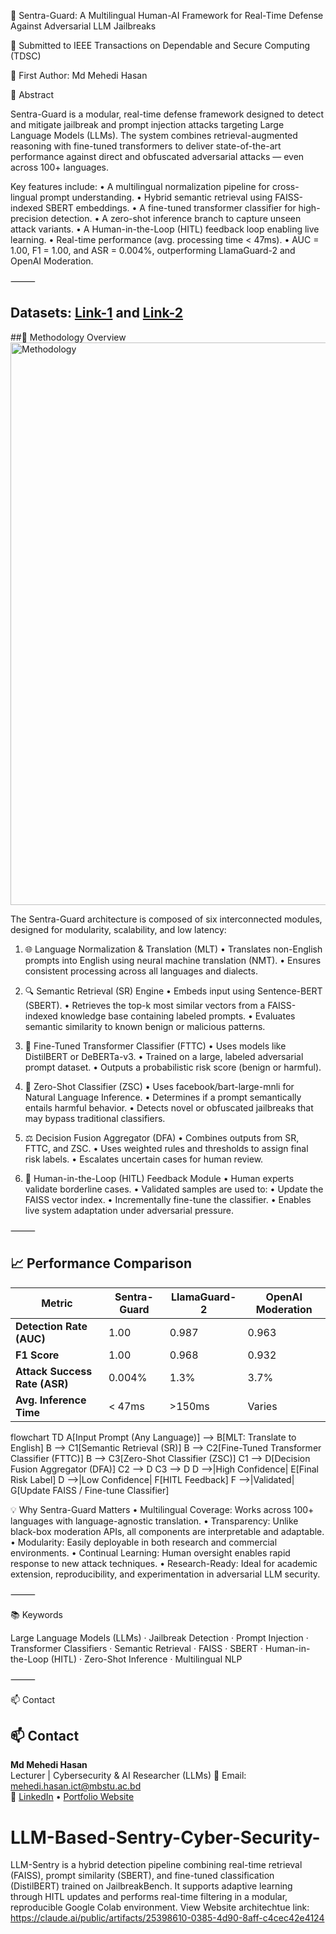 🔐 Sentra-Guard: A Multilingual Human-AI Framework for Real-Time Defense Against Adversarial LLM Jailbreaks

📍 Submitted to IEEE Transactions on Dependable and Secure Computing (TDSC)

👤 First Author: Md Mehedi Hasan

📄 Abstract

Sentra-Guard is a modular, real-time defense framework designed to detect and mitigate jailbreak and prompt injection attacks targeting Large Language Models (LLMs). The system combines retrieval-augmented reasoning with fine-tuned transformers to deliver state-of-the-art performance against direct and obfuscated adversarial attacks — even across 100+ languages.

Key features include:
	•	A multilingual normalization pipeline for cross-lingual prompt understanding.
	•	Hybrid semantic retrieval using FAISS-indexed SBERT embeddings.
	•	A fine-tuned transformer classifier for high-precision detection.
	•	A zero-shot inference branch to capture unseen attack variants.
	•	A Human-in-the-Loop (HITL) feedback loop enabling live learning.
	•	Real-time performance (avg. processing time < 47ms).
	•	AUC = 1.00, F1 = 1.00, and ASR = 0.004%, outperforming LlamaGuard-2 and OpenAI Moderation.

⸻
## Datasets: [Link-1](https://huggingface.co/datasets/Spony/harmbench-dataset) and [Link-2](https://huggingface.co/datasets/JailbreakV-28K/JailBreakV-28k)
##🧠 Methodology Overview
<img width="1303" height="900" alt="Methodology" src="https://github.com/user-attachments/assets/50ec4667-33ba-47a9-840c-fbf1d76f7be9" />

The Sentra-Guard architecture is composed of six interconnected modules, designed for modularity, scalability, and low latency:

1. 🌐 Language Normalization & Translation (MLT)
	•	Translates non-English prompts into English using neural machine translation (NMT).
	•	Ensures consistent processing across all languages and dialects.

2. 🔍 Semantic Retrieval (SR) Engine
	•	Embeds input using Sentence-BERT (SBERT).
	•	Retrieves the top-k most similar vectors from a FAISS-indexed knowledge base containing labeled prompts.
	•	Evaluates semantic similarity to known benign or malicious patterns.

3. 🤖 Fine-Tuned Transformer Classifier (FTTC)
	•	Uses models like DistilBERT or DeBERTa-v3.
	•	Trained on a large, labeled adversarial prompt dataset.
	•	Outputs a probabilistic risk score (benign or harmful).

4. 🧪 Zero-Shot Classifier (ZSC)
	•	Uses facebook/bart-large-mnli for Natural Language Inference.
	•	Determines if a prompt semantically entails harmful behavior.
	•	Detects novel or obfuscated jailbreaks that may bypass traditional classifiers.

5. ⚖️ Decision Fusion Aggregator (DFA)
	•	Combines outputs from SR, FTTC, and ZSC.
	•	Uses weighted rules and thresholds to assign final risk labels.
	•	Escalates uncertain cases for human review.

6. 🧍 Human-in-the-Loop (HITL) Feedback Module
	•	Human experts validate borderline cases.
	•	Validated samples are used to:
	•	Update the FAISS vector index.
	•	Incrementally fine-tune the classifier.
	•	Enables live system adaptation under adversarial pressure.

⸻

## 📈 Performance Comparison

| **Metric**                   | **Sentra-Guard** | **LlamaGuard-2** | **OpenAI Moderation** |
|-----------------------------|------------------|------------------|------------------------|
| **Detection Rate (AUC)**    | 1.00             | 0.987            | 0.963                  |
| **F1 Score**                | 1.00             | 0.968            | 0.932                  |
| **Attack Success Rate (ASR)** | 0.004%          | 1.3%             | 3.7%                   |
| **Avg. Inference Time**     | < 47ms           | >150ms           | Varies                 |

flowchart TD
    A[Input Prompt (Any Language)] --> B[MLT: Translate to English]
    B --> C1[Semantic Retrieval (SR)]
    B --> C2[Fine-Tuned Transformer Classifier (FTTC)]
    B --> C3[Zero-Shot Classifier (ZSC)]
    C1 --> D[Decision Fusion Aggregator (DFA)]
    C2 --> D
    C3 --> D
    D -->|High Confidence| E[Final Risk Label]
    D -->|Low Confidence| F[HITL Feedback]
    F -->|Validated| G[Update FAISS / Fine-tune Classifier]


 💡 Why Sentra-Guard Matters
	•	Multilingual Coverage: Works across 100+ languages with language-agnostic translation.
	•	Transparency: Unlike black-box moderation APIs, all components are interpretable and adaptable.
	•	Modularity: Easily deployable in both research and commercial environments.
	•	Continual Learning: Human oversight enables rapid response to new attack techniques.
	•	Research-Ready: Ideal for academic extension, reproducibility, and experimentation in adversarial LLM security.

⸻

📚 Keywords

Large Language Models (LLMs) · Jailbreak Detection · Prompt Injection · Transformer Classifiers · Semantic Retrieval · FAISS · SBERT · Human-in-the-Loop (HITL) · Zero-Shot Inference · Multilingual NLP

⸻

📫 Contact

## 📫 Contact
**Md Mehedi Hasan**  
Lecturer | Cybersecurity & AI Researcher  (LLMs)
📧 Email: [mehedi.hasan.ict@mbstu.ac.bd](mehedi.hasan.ict@mbstu.ac.bd)  
🔗 [LinkedIn](https://www.linkedin.com/in/md-mehedi-hasan-878379193/) • [Portfolio Website](https://md-mehedi-hasan-resume.vercel.app/)


# LLM-Based-Sentry-Cyber-Security-
LLM-Sentry is a hybrid detection pipeline combining real-time retrieval (FAISS), prompt similarity (SBERT), and fine-tuned classification (DistilBERT) trained on JailbreakBench. It supports adaptive learning through HITL updates and performs real-time filtering in a modular, reproducible Google Colab environment.
 View Website architechtue link: https://claude.ai/public/artifacts/25398610-0385-4d90-8aff-c4cec42e4124
 
